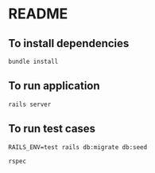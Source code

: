 # README

## To install dependencies

``` bundle install  ```

## To run application

``` rails server ```

## To run test cases 

``` RAILS_ENV=test rails db:migrate db:seed ```

``` rspec ```


